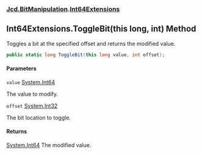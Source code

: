 ### [Jcd.BitManipulation](Jcd.BitManipulation.md 'Jcd.BitManipulation').[Int64Extensions](Jcd.BitManipulation.Int64Extensions.md 'Jcd.BitManipulation.Int64Extensions')

## Int64Extensions.ToggleBit(this long, int) Method

Toggles a bit at the specified offset and returns the modified value.

```csharp
public static long ToggleBit(this long value, int offset);
```

#### Parameters

<a name='Jcd.BitManipulation.Int64Extensions.ToggleBit(thislong,int).value'></a>

`value` [System.Int64](https://docs.microsoft.com/en-us/dotnet/api/System.Int64 'System.Int64')

The value to modify.

<a name='Jcd.BitManipulation.Int64Extensions.ToggleBit(thislong,int).offset'></a>

`offset` [System.Int32](https://docs.microsoft.com/en-us/dotnet/api/System.Int32 'System.Int32')

The bit location to toggle.

#### Returns

[System.Int64](https://docs.microsoft.com/en-us/dotnet/api/System.Int64 'System.Int64')
The modified value.